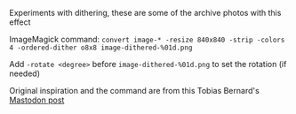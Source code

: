 Experiments with dithering, these are some of the archive photos with this effect

ImageMagick command: `convert image-* -resize 840x840 -strip -colors 4 -ordered-dither o8x8 image-dithered-%01d.png`

Add `-rotate <degree>` before `image-dithered-%01d.png` to set the rotation (if needed)

Original inspiration and the command are from this Tobias Bernard's [Mastodon post](https://mastodon.social/@tbernard/109675668676999287)
